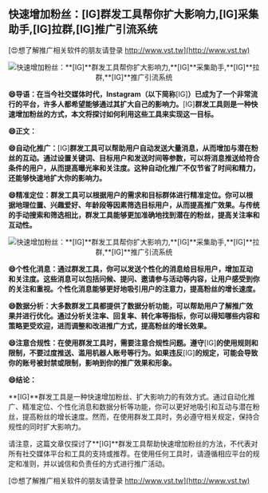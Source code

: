 ## **快速增加粉丝：**[IG]**群发工具帮你扩大影响力,**[IG]**采集助手,**[IG]**拉群,**[IG]**推广引流系统**

[😍想了解推广相关软件的朋友请登录 http://www.vst.tw](http://www.vst.tw)

 <center><img src="https://vst.tw/MP4/tuiguang/png/7.png" alt="快速增加粉丝：**[IG]**群发工具帮你扩大影响力,**[IG]**采集助手,**[IG]**拉群,**[IG]**推广引流系统"></center>

**😄导语：在当今社交媒体时代，Instagram（以下简称**[IG]**）已成为了一个非常流行的平台，许多人都希望能够通过其扩大自己的影响力。**[IG]**群发工具则是一种快速增加粉丝的方式，本文将探讨如何利用这些工具来实现这一目标。**

**😄正文：**

**😄自动化推广：**[IG]**群发工具可以帮助用户自动发送大量消息，从而增加与潜在粉丝的互动。通过设置关键词、目标用户和发送时间等参数，可以将消息推送给符合条件的用户，从而提高曝光率和关注度。这种自动化推广不仅节省了时间和精力，还能够快速地扩大你的影响力。**

**😄精准定位：群发工具可以根据用户的需求和目标群体进行精准定位。你可以根据地理位置、兴趣爱好、年龄段等因素筛选目标用户，从而提高推广效果。与传统的手动搜索和筛选相比，群发工具能够更加准确地找到潜在的粉丝，提高关注率和互动性。**

 <center><img src="https://vst.tw/MP4/tuiguang/png/7.png" alt="快速增加粉丝：**[IG]**群发工具帮你扩大影响力,**[IG]**采集助手,**[IG]**拉群,**[IG]**推广引流系统"></center>

**😄个性化消息：通过群发工具，你可以发送个性化的消息给目标用户，增加互动和关注度。这些消息可以包括问候、提问、邀请参与活动等内容，让用户感受到你的关注和重视。个性化消息能够更好地吸引用户的注意力，提高粉丝的增长速度。**

**😄数据分析：大多数群发工具都提供了数据分析功能，可以帮助用户了解推广效果并进行优化。通过分析关注率、回复率、转化率等指标，你可以得知哪些内容和策略更受欢迎，进而调整和改进推广方式，提高粉丝的增长效果。**

**😄注意合规性：在使用群发工具时，需要注意合规性问题。遵守**[IG]**的使用规则和限制，不要过度推送、滥用机器人账号等行为。如果违反**[IG]**的规定，可能会导致你的账号被封禁或限制，影响到你的推广效果和形象。**

**😄结论：**

**[IG]**群发工具是一种快速增加粉丝、扩大影响力的有效方式。通过自动化推广、精准定位、个性化消息和数据分析等功能，你可以更好地吸引和互动与潜在粉丝，提高粉丝的增长速度。然而，在使用群发工具时，务必遵守相关规定，保持合规性的同时扩大影响力。

请注意，这篇文章仅探讨了**[IG]**群发工具帮助快速增加粉丝的方法，不代表对所有社交媒体平台和工具的支持或推荐。在使用任何工具时，请遵循相应平台的规定和准则，并以诚信和负责任的方式进行推广活动。

[😍想了解推广相关软件的朋友请登录 http://www.vst.tw](http://www.vst.tw)



